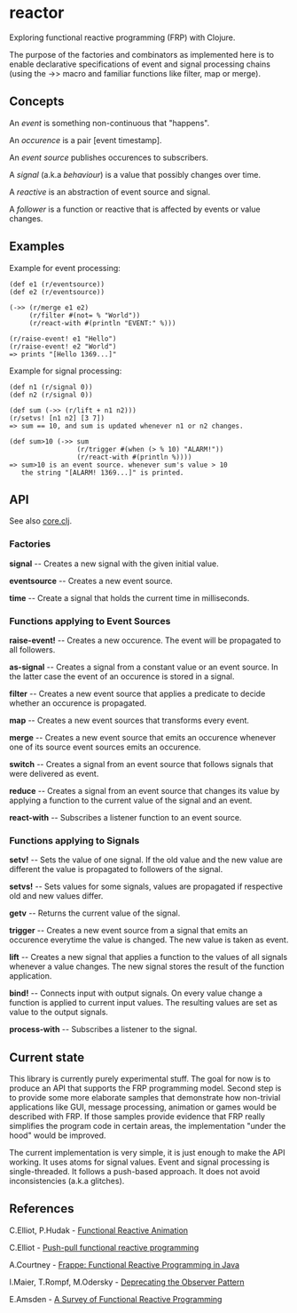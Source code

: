reactor
=======

Exploring functional reactive programming (FRP) with Clojure.

The purpose of the factories and combinators as implemented here 
is to enable declarative specifications of event and signal
processing chains (using the ->> macro and familiar functions
like filter, map or merge).


Concepts
--------

An *event* is something non-continuous that "happens".

An *occurence* is a pair [event timestamp].

An *event source* publishes occurences to subscribers. 

A *signal* (a.k.a *behaviour*) is a value that possibly changes over time.

A *reactive* is an abstraction of event source and signal. 

A *follower* is a function or reactive that is affected by events or value changes.


Examples
--------

Example for event processing:

    (def e1 (r/eventsource))
    (def e2 (r/eventsource))
    
    (->> (r/merge e1 e2)
         (r/filter #(not= % "World"))
         (r/react-with #(println "EVENT:" %)))
    
    (r/raise-event! e1 "Hello")
    (r/raise-event! e2 "World")
    => prints "[Hello 1369...]"

Example for signal processing:

    (def n1 (r/signal 0))
    (def n2 (r/signal 0))
    
    (def sum (->> (r/lift + n1 n2)))
    (r/setvs! [n1 n2] [3 7])
    => sum == 10, and sum is updated whenever n1 or n2 changes.
    
    (def sum>10 (->> sum
                     (r/trigger #(when (> % 10) "ALARM!"))
                     (r/react-with #(println %))))
    => sum>10 is an event source. whenever sum's value > 10
       the string "[ALARM! 1369...]" is printed.

API
---
See also [core.clj](src/reactor/core.clj).

### Factories

**signal** -- Creates a new signal with the given initial value.

**eventsource** -- Creates a new event source.

**time** -- Create a signal that holds the current time in milliseconds.

### Functions applying to Event Sources

**raise-event!** -- Creates a new occurence. The event will be propagated to all followers.

**as-signal** -- Creates a signal from a constant value or an event source. In the latter case the event of an occurence is stored in a signal.

**filter** -- Creates a new event source that applies a predicate to decide whether an occurence is propagated. 

**map** -- Creates a new event sources that transforms every event.

**merge** -- Creates a new event source that emits an occurence whenever one of its source event sources emits an occurence.

**switch** -- Creates a signal from an event source that follows signals that were delivered as event. 

**reduce** -- Creates a signal from an event source that changes its value by applying a function to the current value of the signal and an event. 

**react-with** -- Subscribes a listener function to an event source.


### Functions applying to Signals

**setv!** -- Sets the value of one signal. If the old value and the new value are different the value is propagated to followers of the signal.

**setvs!** -- Sets values for some signals, values are propagated if respective old and new values differ.

**getv** -- Returns the current value of the signal.

**trigger** -- Creates a new event source from a signal that emits an occurence everytime the value is changed. The new value is taken as event.

**lift** -- Creates a new signal that applies a function to the values of all signals whenever a value changes. The new signal stores the result of the function application.

**bind!** -- Connects input with output signals. On every value change a function is applied to current input values. The resulting values are set as value to the output signals.

**process-with** -- Subscribes a listener to the signal.

       
Current state
-------------
This library is currently purely experimental stuff.
The goal for now is to produce an API that supports the FRP programming model.
Second step is to provide some more elaborate samples that demonstrate how non-trivial
applications like GUI, message processing, animation or games would be described with FRP.
If those samples provide evidence that FRP really simplifies the program code in certain 
areas, the implementation "under the hood" would be improved.

The current implementation is very simple, it is just enough to make the API working.
It uses atoms for signal values.
Event and signal processing is single-threaded.
It follows a push-based approach.
It does not avoid inconsistencies (a.k.a glitches).

References
----------

C.Elliot, P.Hudak - [Functional Reactive Animation](http://conal.net/papers/icfp97/icfp97.pdf)

C.Elliot - [Push-pull functional reactive programming](http://conal.net/papers/push-pull-frp/push-pull-frp.pdf)

A.Courtney - [Frappe: Functional Reactive Programming in Java](http://haskell.cs.yale.edu/wp-content/uploads/2011/02/frappe-padl01.pdf)

I.Maier, T.Rompf, M.Odersky - [Deprecating the Observer Pattern](http://lamp.epfl.ch/~imaier/pub/DeprecatingObserversTR2010.pdf)

E.Amsden - [A Survey of Functional Reactive Programming](http://www.cs.rit.edu/~eca7215/frp-independent-study/Survey.pdf)
